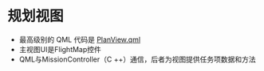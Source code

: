 # 规划视图 

* 最高级别的 QML 代码是 [PlanView.qml](https://github.com/mavlink/qgroundcontrol/blob/master/src/PlanView/PlanView.qml)
* 主视图UI是FlightMap控件
* QML与MissionController（C ++）通信，后者为视图提供任务项数据和方法